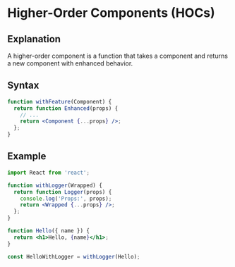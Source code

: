 # Higher-Order Components (HOCs)

## Explanation
A higher-order component is a function that takes a component and returns a new component with enhanced behavior.

## Syntax
```jsx
function withFeature(Component) {
  return function Enhanced(props) {
    // ...
    return <Component {...props} />;
  };
}
```

## Example
```jsx
import React from 'react';

function withLogger(Wrapped) {
  return function Logger(props) {
    console.log('Props:', props);
    return <Wrapped {...props} />;
  };
}

function Hello({ name }) {
  return <h1>Hello, {name}</h1>;
}

const HelloWithLogger = withLogger(Hello);
``` 